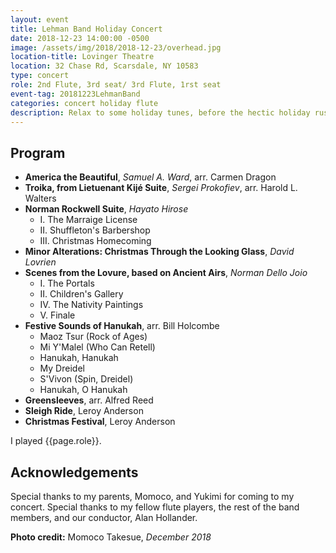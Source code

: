 ```yaml
---
layout: event
title: Lehman Band Holiday Concert
date: 2018-12-23 14:00:00 -0500
image: /assets/img/2018/2018-12-23/overhead.jpg
location-title: Lovinger Theatre
location: 32 Chase Rd, Scarsdale, NY 10583
type: concert
role: 2nd Flute, 3rd seat/ 3rd Flute, 1rst seat
event-tag: 20181223LehmanBand
categories: concert holiday flute
description: Relax to some holiday tunes, before the hectic holiday rush truly starts.
---
```

## Program
- **America the Beautiful**, *Samuel A. Ward*, arr. Carmen Dragon
- **Troika, from Lietuenant Kijé Suite**, *Sergei Prokofiev*, arr. Harold L. Walters
- **Norman Rockwell Suite**, *Hayato Hirose*
  - I. The Marraige License
  - II. Shuffleton's Barbershop
  - III. Christmas Homecoming
- **Minor Alterations: Christmas Through the Looking Glass**, *David Lovrien*
- **Scenes from the Lovure, based on Ancient Airs**, *Norman Dello Joio*
  - I. The Portals
  - II. Children's Gallery
  - IV. The Nativity Paintings
  - V. Finale
- **Festive Sounds of Hanukah**, arr. Bill Holcombe
    - Maoz Tsur (Rock of Ages)
    - Mi Y'Malel (Who Can Retell)
    - Hanukah, Hanukah
    - My Dreidel
    - S'Vivon (Spin, Dreidel)
    - Hanukah, O Hanukah
- **Greensleeves**, arr. Alfred Reed
- **Sleigh Ride**, Leroy Anderson
- **Christmas Festival**, Leroy Anderson

I played {{page.role}}.

## Acknowledgements
Special thanks to my parents, Momoco, and Yukimi for coming to my concert.
Special thanks to my fellow flute players, the rest of the band members, and our conductor, Alan Hollander.

**Photo credit:**
Momoco Takesue, *December 2018*
